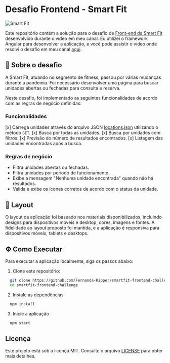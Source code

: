# Desafio Frontend - Smart Fit

![Smart Fit](./src/assets/images/svg/logo.svg)

Este repositório contém a solução para o desafio de [Front-end da Smart Fit](https://github.com/bioritmo/front-end-code-challenge-smartsite/tree/master) desenvolvido durante o vídeo em meu canal. Eu utilizei o framework Angular para desenvolver a aplicação, e você pode assistir o vídeo onde resolvi o desafio em meu canal [aqui](https://www.youtube.com/watch?v=ozZXMkp8MnQ).

## 📖 Sobre o desafio

A Smart Fit, atuando no segmento de fitness, passou por várias mudanças durante a pandemia. Foi necessário desenvolver uma página para buscar unidades abertas ou fechadas para consulta e reserva. 

Neste desafio, foi implementado as seguintes funcionalidades de acordo com as regras de negócio definidas:

### Funcionalidades
[x] Carrega unidades através do arquivo JSON [locations.json](https://test-frontend-developer.s3.amazonaws.com/data/locations.json) utilizando o método `GET`.
[x] Busca por todas as unidades.
[x] Busca por unidades com filtros.
[x] Previsão do número de resultados encontrados.
[x] Listagem das unidades encontradas após a busca.

### Regras de negócio
- Filtra unidades abertas ou fechadas.
- Filtra unidades por período de funcionamento.
- Exibe a mensagem "Nenhuma unidade encontrada" quando não há resultados.
- Valida e exibe os ícones corretos de acordo com o status da unidade.

## 🎨 Layout

O layout da aplicação foi baseado nos materiais disponibilizados, incluindo designs para dispositivos móveis e desktop, cores, imagens e fontes. A fidelidade ao layout proposto foi mantida, e a aplicação é responsiva para dispositivos móveis, tablets e desktops.

## ⚙️ Como Executar

Para executar a aplicação localmente, siga os passos abaixo:

1. Clone este repositório:

```bash
  git clone https://github.com/Fernanda-Kipper/smartfit-frontend-challenge.git
  cd smartfit-frontend-challenge

```

2. Instale as dependências

```bash
  npm install
```

3. Inicie a aplicação

```bash
  npm start
```

## Licença
Este projeto está sob a licença MIT. Consulte o arquivo [LICENSE](./LICENSE) para obter mais detalhes.